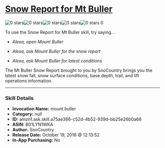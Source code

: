 # [Snow Report for Mt Buller](http://alexa.amazon.com/#skills/amzn1.ask.skill.a75ae366-c52d-4b52-939d-bb25e26b0a66)
![0 stars](../../images/ic_star_border_black_18dp_1x.png)![0 stars](../../images/ic_star_border_black_18dp_1x.png)![0 stars](../../images/ic_star_border_black_18dp_1x.png)![0 stars](../../images/ic_star_border_black_18dp_1x.png)![0 stars](../../images/ic_star_border_black_18dp_1x.png) 0

To use the Snow Report for Mt Buller skill, try saying...

* *Alexa, open Mount Buller*

* *Alexa, ask Mount Buller for the snow report*

* *Alexa, ask Mount Buller for latest conditions*

The Mt Buller Snow Report brought to you by SnoCountry brings you the latest snow fall, snow surface conditions,  base depth, trail, and lift operations information.

***

### Skill Details

* **Invocation Name:** mount buller
* **Category:** null
* **ID:** amzn1.ask.skill.a75ae366-c52d-4b52-939d-bb25e26b0a66
* **ASIN:** B01LYN1WKA
* **Author:** SnoCountry
* **Release Date:** October 19, 2016 @ 12:13:52
* **In-App Purchasing:** No
